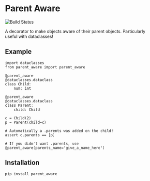 # Parent Aware

[![Build Status](https://github.com/csm10495/parent_aware/workflows/Release/badge.svg)](https://github.com/csm10495/parent_aware/actions)

A decorator to make objects aware of their parent objects. Particularly useful with dataclasses!

## Example

```
import dataclasses
from parent_aware import parent_aware

@parent_aware
@dataclasses.dataclass
class Child:
    num: int

@parent_aware
@dataclasses.dataclass
class Parent:
    child: Child

c = Child(2)
p = Parent(child=c)

# Automatically a .parents was added on the child!
assert c.parents == [p]

# If you didn't want .parents, use @parent_aware(parents_name='give_a_name_here')
```

## Installation
```
pip install parent_aware
```
